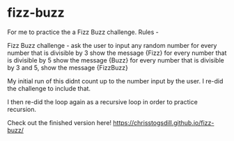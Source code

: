 # fizz-buzz

For me to practice the a Fizz Buzz challenge.
Rules - 

Fizz Buzz challenge - 
ask the user  to input any random number
for every number that is divisible by 3 show the message {Fizz} 
for every number that is divisible by 5 show the message {Buzz}
for every number that is divisible by  3 and 5, show the message {FizzBuzz}

My initial run of this didnt count up to the number input by the user. I re-did the challenge to include that. 

I then re-did the loop again as a recursive loop in order to practice recursion. 

Check out the finished version here!
https://chrisstogsdill.github.io/fizz-buzz/


